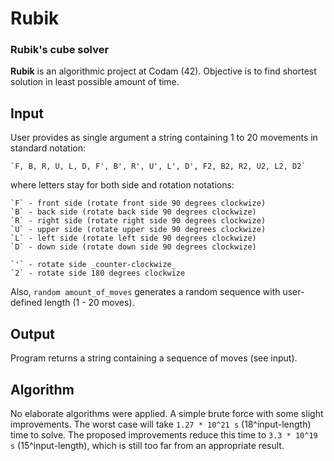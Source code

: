 # Rubik

### Rubik's cube solver

**Rubik** is an algorithmic project at Codam (42). Objective is to find shortest solution in least possible amount of time.

## Input

User provides as single argument a string containing 1 to 20 movements in standard notation:

    `F, B, R, U, L, D, F', B', R', U', L', D', F2, B2, R2, U2, L2, D2`

where letters stay for both side and rotation notations:

    `F` - front side (rotate front side 90 degrees clockwize)
    `B` - back side (rotate back side 90 degrees clockwize)
    `R` - right side (rotate right side 90 degrees clockwize)
    `U` - upper side (rotate upper side 90 degrees clockwize)
    `L` - left side (rotate left side 90 degrees clockwize)
    `D` - down side (rotate down side 90 degrees clockwize)

    `'` - rotate side _counter-clockwize_
    `2` - rotate side 180 degrees clockwize

Also, `random amount_of_moves` generates a random sequence with user-defined length (1 - 20 moves).

## Output

Program returns a string containing a sequence of moves (see input).

## Algorithm

No elaborate algorithms were applied. A simple brute force with some slight improvements. The worst case will take `1.27 * 10^21 s` (18^input-length) time to solve. The proposed improvements reduce this time to `3.3 * 10^19 s` (15^input-length), which is still too far from an appropriate result.
